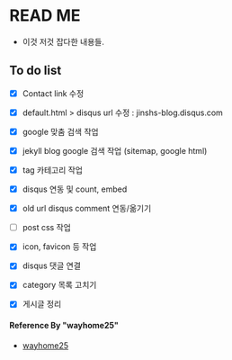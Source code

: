 # READ ME

- 이것 저것 잡다한 내용들.


## To do list
- [x] Contact link 수정
- [x] default.html > disqus url 수정 : jinshs-blog.disqus.com
- [x] google 맞춤 검색 작업
- [x] jekyll blog google 검색 작업 (sitemap, google html)
- [x] tag 카테고리 작업
- [x] disqus 연동 및 count, embed
- [x] old url disqus comment 연동/옮기기
- [ ] post css 작업
- [x] icon, favicon 등 작업
- [x] disqus 댓글 연결
- [x] category 목록 고치기
- [x] 게시글 정리



#### Reference By "wayhome25"
- [wayhome25](https://wayhome25.github.io/)
